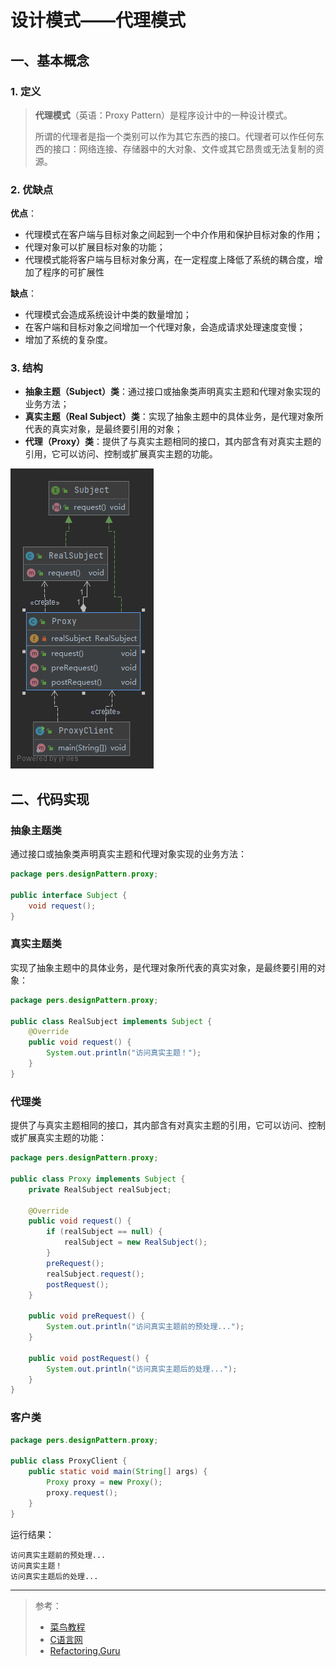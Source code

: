 # 设计模式——代理模式

## 一、基本概念

### 1. 定义

> **代理模式**（英语：Proxy Pattern）是程序设计中的一种设计模式。
>
> 所谓的代理者是指一个类别可以作为其它东西的接口。代理者可以作任何东西的接口：网络连接、存储器中的大对象、文件或其它昂贵或无法复制的资源。

### 2. 优缺点

**优点**：

- 代理模式在客户端与目标对象之间起到一个中介作用和保护目标对象的作用；
- 代理对象可以扩展目标对象的功能；
- 代理模式能将客户端与目标对象分离，在一定程度上降低了系统的耦合度，增加了程序的可扩展性

**缺点**：

- 代理模式会造成系统设计中类的数量增加；
- 在客户端和目标对象之间增加一个代理对象，会造成请求处理速度变慢；
- 增加了系统的复杂度。

### 3. 结构

- **抽象主题（Subject）类**：通过接口或抽象类声明真实主题和代理对象实现的业务方法；
- **真实主题（Real Subject）类**：实现了抽象主题中的具体业务，是代理对象所代表的真实对象，是最终要引用的对象；
- **代理（Proxy）类**：提供了与真实主题相同的接口，其内部含有对真实主题的引用，它可以访问、控制或扩展真实主题的功能。

![image.png](https://raw.githubusercontent.com/wlynxg/pic/main/2025/06/01/20250601-151525.png)

## 二、代码实现

### 抽象主题类

通过接口或抽象类声明真实主题和代理对象实现的业务方法：

```java
package pers.designPattern.proxy;

public interface Subject {
    void request();
}
```

### 真实主题类

实现了抽象主题中的具体业务，是代理对象所代表的真实对象，是最终要引用的对象：

```java
package pers.designPattern.proxy;

public class RealSubject implements Subject {
    @Override
    public void request() {
        System.out.println("访问真实主题！");
    }
}
```

### 代理类

提供了与真实主题相同的接口，其内部含有对真实主题的引用，它可以访问、控制或扩展真实主题的功能：

```java
package pers.designPattern.proxy;

public class Proxy implements Subject {
    private RealSubject realSubject;

    @Override
    public void request() {
        if (realSubject == null) {
            realSubject = new RealSubject();
        }
        preRequest();
        realSubject.request();
        postRequest();
    }

    public void preRequest() {
        System.out.println("访问真实主题前的预处理...");
    }

    public void postRequest() {
        System.out.println("访问真实主题后的处理...");
    }
}
```

### 客户类

```java
package pers.designPattern.proxy;

public class ProxyClient {
    public static void main(String[] args) {
        Proxy proxy = new Proxy();
        proxy.request();
    }
}
```

运行结果：

```
访问真实主题前的预处理...
访问真实主题！
访问真实主题后的处理...
```

***

> 参考：
>
> - [菜鸟教程](https://www.runoob.com/design-pattern/singleton-pattern.html)
> - [C语言网](http://c.biancheng.net/view/1338.html)
> - [Refactoring.Guru](https://refactoringguru.cn/)
